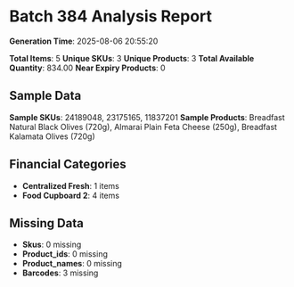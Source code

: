 # Batch 384 Analysis Report

**Generation Time**: 2025-08-06 20:55:20

**Total Items**: 5
**Unique SKUs**: 3
**Unique Products**: 3
**Total Available Quantity**: 834.00
**Near Expiry Products**: 0

## Sample Data
**Sample SKUs**: 24189048, 23175165, 11837201
**Sample Products**: Breadfast Natural Black Olives (720g), Almarai Plain Feta Cheese (250g), Breadfast Kalamata Olives (720g)

## Financial Categories
- **Centralized Fresh**: 1 items
- **Food Cupboard 2**: 4 items

## Missing Data
- **Skus**: 0 missing
- **Product_ids**: 0 missing
- **Product_names**: 0 missing
- **Barcodes**: 3 missing
